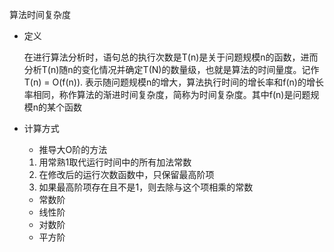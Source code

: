 算法时间复杂度

- 定义

  在进行算法分析时，语句总的执行次数是T(n)是关于问题规模n的函数，进而分析T(n)随n的变化情况并确定T(N)的数量级，也就是算法的时间量度。记作T(n) = O(f(n)). 表示随问题规模n的增大，算法执行时间的增长率和f(n)的增长率相同，称作算法的渐进时间复杂度，简称为时间复杂度。其中f(n)是问题规模n的某个函数

- 计算方式

  - 推导大O阶的方法

  1. 用常熟1取代运行时间中的所有加法常数
  2. 在修改后的运行次数函数中，只保留最高阶项
  3. 如果最高阶项存在且不是1，则去除与这个项相乘的常数

  - 常数阶
  - 线性阶
  - 对数阶
  - 平方阶